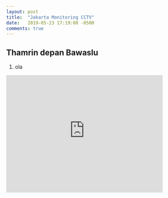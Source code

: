 ```yaml
---
layout: post
title:  "Jakarta Monitoring CCTV"
date:   2019-05-23 17:19:08 -0500
comments: true
---
```


## Thamrin depan Bawaslu
1. ola

<iframe width="420" height="315" src="http://www.youtube.com/embed/dQw4w9WgXcQ" frameborder="0" allowfullscreen></iframe>


